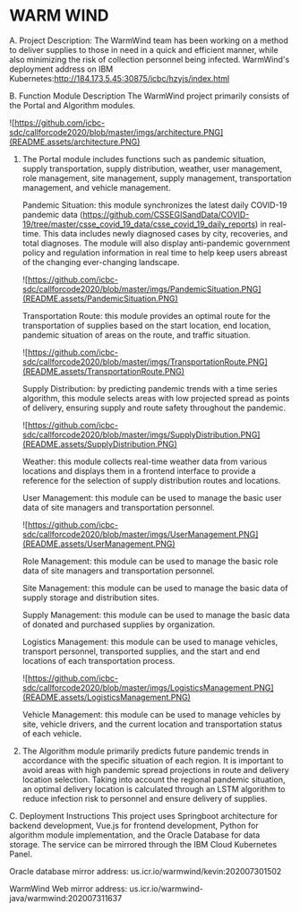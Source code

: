 # WARM WIND

A. Project Description:
The WarmWind team has been working on a method to deliver supplies to those in need in a quick and efficient manner, while also minimizing the risk of collection personnel being infected. WarmWind's deployment address on IBM Kubernetes:http://184.173.5.45:30875/icbc/hzyjs/index.html

B. Function Module Description
The WarmWind project primarily consists of the Portal and Algorithm modules.

![https://github.com/icbc-sdc/callforcode2020/blob/master/imgs/architecture.PNG](README.assets/architecture.PNG)

1. The Portal module includes functions such as pandemic situation, supply transportation, supply distribution, weather, user management, role management, site management, supply management, transportation management, and vehicle management.
    
    Pandemic Situation: this module synchronizes the latest daily COVID-19 pandemic data (https://github.com/CSSEGISandData/COVID-19/tree/master/csse_covid_19_data/csse_covid_19_daily_reports) in real-time. This data includes newly diagnosed cases by city, recoveries, and total diagnoses. The module will also display anti-pandemic government policy and regulation information in real time to help keep users abreast of the changing ever-changing landscape.
    
    ![https://github.com/icbc-sdc/callforcode2020/blob/master/imgs/PandemicSituation.PNG](README.assets/PandemicSituation.PNG)
    
    Transportation Route: this module provides an optimal route for the transportation of supplies based on the start location, end location, pandemic situation of areas on the route, and traffic situation. 
    
    ![https://github.com/icbc-sdc/callforcode2020/blob/master/imgs/TransportationRoute.PNG](README.assets/TransportationRoute.PNG)
    
    Supply Distribution: by predicting pandemic trends with a time series algorithm, this module selects areas with low projected spread as points of delivery, ensuring supply and route safety throughout the pandemic.
    
    ![https://github.com/icbc-sdc/callforcode2020/blob/master/imgs/SupplyDistribution.PNG](README.assets/SupplyDistribution.PNG)
    
    Weather: this module collects real-time weather data from various locations and displays them in a frontend interface to provide a reference for the selection of supply distribution routes and locations.
    
    User Management: this module can be used to manage the basic user data of site managers and transportation personnel.
    
    ![https://github.com/icbc-sdc/callforcode2020/blob/master/imgs/UserManagement.PNG](README.assets/UserManagement.PNG)
    
    Role Management: this module can be used to manage the basic role data of site managers and transportation personnel.
    
    Site Management: this module can be used to manage the basic data of supply storage and distribution sites.
    
    Supply Management: this module can be used to manage the basic data of donated and purchased supplies by organization.
    
    Logistics Management: this module can be used to manage vehicles, transport personnel, transported supplies, and the start and end locations of each transportation process.
    
    ![https://github.com/icbc-sdc/callforcode2020/blob/master/imgs/LogisticsManagement.PNG](README.assets/LogisticsManagement.PNG)
    
    Vehicle Management: this module can be used to manage vehicles by site, vehicle drivers, and the current location and transportation status of each vehicle.
    
2. The Algorithm module primarily predicts future pandemic trends in accordance with the specific situation of each region. It is important to avoid areas with high pandemic spread projections in route and delivery location selection. Taking into account the regional pandemic situation, an optimal delivery location is calculated through an LSTM algorithm to reduce infection risk to personnel and ensure delivery of supplies.

C. Deployment Instructions
  This project uses Springboot architecture for backend development, Vue.js for frontend development, Python for algorithm module implementation, and the Oracle Database for data storage. The service can be mirrored through the IBM Cloud Kubernetes Panel.

  Oracle database mirror address: us.icr.io/warmwind/kevin:202007301502

  WarmWind Web mirror address: us.icr.io/warmwind-java/warmwind:202007311637